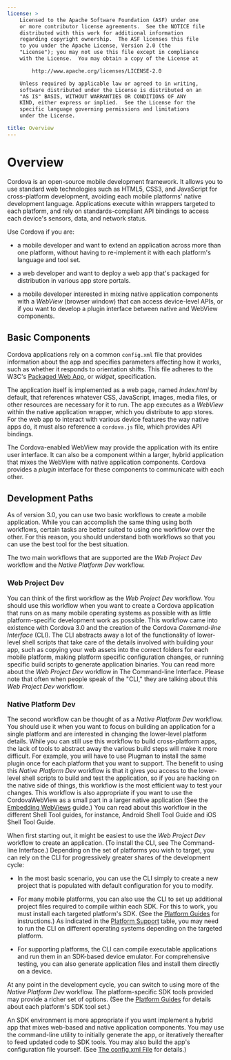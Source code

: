 ```yaml
---
license: >
    Licensed to the Apache Software Foundation (ASF) under one
    or more contributor license agreements.  See the NOTICE file
    distributed with this work for additional information
    regarding copyright ownership.  The ASF licenses this file
    to you under the Apache License, Version 2.0 (the
    "License"); you may not use this file except in compliance
    with the License.  You may obtain a copy of the License at

        http://www.apache.org/licenses/LICENSE-2.0

    Unless required by applicable law or agreed to in writing,
    software distributed under the License is distributed on an
    "AS IS" BASIS, WITHOUT WARRANTIES OR CONDITIONS OF ANY
    KIND, either express or implied.  See the License for the
    specific language governing permissions and limitations
    under the License.

title: Overview
---
```


# Overview

Cordova is an open-source mobile development framework. It allows you
to use standard web technologies such as HTML5, CSS3, and JavaScript
for cross-platform development, avoiding each mobile platforms' native
development language.  Applications execute within wrappers targeted
to each platform, and rely on standards-compliant API bindings to
access each device's sensors, data, and network status.

Use Cordova if you are:

* a mobile developer and want to extend an application across more
  than one platform, without having to re-implement it with each
  platform's language and tool set.

* a web developer and want to deploy a web app that's packaged for
  distribution in various app store portals.

* a mobile developer interested in mixing native application
  components with a _WebView_ (browser window) that can access
  device-level APIs, or if you want to develop a plugin interface
  between native and WebView components.

## Basic Components

Cordova applications rely on a common `config.xml` file that provides
information about the app and specifies parameters affecting how it
works, such as whether it responds to orientation shifts. This file
adheres to the W3C's
[Packaged Web App](http://www.w3.org/TR/widgets/),
or _widget_, specification.

The application itself is implemented as a web page, named
_index.html_ by default, that references whatever CSS, JavaScript,
images, media files, or other resources are necessary for it to run.
The app executes as a _WebView_ within the native application wrapper,
which you distribute to app stores.  For the web app to interact with
various device features the way native apps do, it must also reference
a `cordova.js` file, which provides API bindings.

The Cordova-enabled WebView may provide the application with its
entire user interface. It can also be a component within a larger,
hybrid application that mixes the WebView with native application
components.  Cordova provides a _plugin_ interface for these
components to communicate with each other.

## Development Paths

As of version 3.0, you can use two basic workflows to create
a mobile application. While you can accomplish the same
thing using both workflows, certain tasks are better suited to using one workflow 
over the other. For this reason, you should understand both workflows so
that you can use the best tool for the best situation.

The two main workflows that are supported are the _Web Project Dev_ workflow and the _Native Platform Dev_ workflow.

### Web Project Dev

You can think of the first workflow as the _Web Project Dev_ workflow. You should use
this workflow when you want to create a Cordova application that runs on 
as many mobile operating systems as possible with as little platform-specific
development work as possible. This workflow came into existence with Cordova 3.0
and the creation of the Cordova _Command-line Interface_ (CLI). The CLI abstracts
away a lot of the functionality of lower-level shell scripts that take care of the
details involved with building your app, such as copying your web assets into 
the correct folders for each mobile platform, making platform specific configuration
changes, or running specific build scripts to generate application binaries. You can read 
more about the _Web Project Dev_ workflow in The Command-line Interface. Please note
that often when people speak of the "CLI," they are talking about this _Web Project Dev_
workflow.

### Native Platform Dev

The second workflow can be thought of as a _Native Platform Dev_ workflow. You should use it
when you want to focus on building an application for a single platform and are 
interested in changing the lower-level platform details. While you can still use this workflow
to build cross-platform apps, the lack of tools to abstract away the various build steps will
make it more difficult. For example, you will have to use Plugman to
install the same plugin once for each platform that you want to support. The 
benefit to using this _Native Platform Dev_ workflow is that it gives you access to the lower-level
shell scripts to build and test the application, so if you are hacking on the native 
side of things, this workflow is the most efficient way to test your changes. This workflow
is also appropriate if you want to use the CordovaWebView as a small part in a larger native
application (See the [Embedding WebViews](../hybrid/webviews/index.html) guide.)  You can read about this workflow in the different
Shell Tool guides, for instance, Android Shell Tool Guide and iOS Shell Tool Guide.

When first starting out, it might be easiest to use the _Web Project Dev_ workflow
to create an application. (To install the CLI, see The Command-line Interface.)
Depending on the set of platforms you wish to target, you can rely on
the CLI for progressively greater shares of the development cycle:

* In the most basic scenario, you can use the CLI simply to create a
  new project that is populated with default configuration for you to
  modify.

* For many mobile platforms, you can also use the CLI to set up
  additional project files required to compile within each SDK.  For
  this to work, you must install each targeted platform's SDK.
  (See the [Platform Guides](../platforms/index.html) for instructions.)
  As indicated in the [Platform Support](../support/index.html) table, you may need to
  run the CLI on different operating systems depending on the targeted
  platform.

* For supporting platforms, the CLI can compile executable
  applications and run them in an SDK-based device emulator.
  For comprehensive testing, you can also generate application files
  and install them directly on a device.

At any point in the development cycle, you can switch to using more of the _Native Platform
Dev_ workflow. The platform-specific SDK tools provided may provide a richer set of
options. (See the [Platform Guides](../platforms/index.html) for details about each platform's SDK tool set.)

An SDK environment is more appropriate if you want implement a hybrid
app that mixes web-based and native application components.
You may use the command-line utility to initially generate the app, or
iteratively thereafter to feed updated code to SDK tools.  You may
also build the app's configuration file yourself.
(See [The config.xml File](../../config_ref/index.html) for details.)

